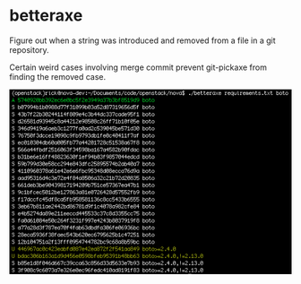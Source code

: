 betteraxe
=========

Figure out when a string was introduced and removed from a file in a git
repository.

Certain weird cases involving merge commit prevent git-pickaxe from finding
the removed case.


![Screenshot](https://github.com/rconradharris/betteraxe/blob/master/screenshots/screenshot.png)
